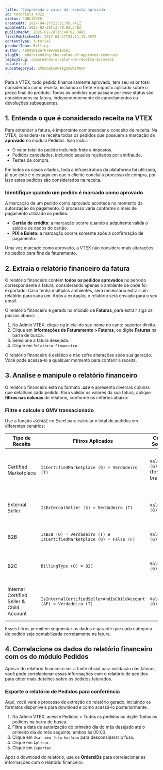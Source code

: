 ```yaml
---
title: 'Compreenda o valor da receita aprovada'
id: tutorials_4322
status: PUBLISHED
createdAt: 2017-04-27T21:51:05.741Z
updatedAt: 2025-02-28T13:48:02.348Z
publishedAt: 2025-02-28T13:48:02.348Z
firstPublishedAt: 2017-04-27T23:11:15.957Z
contentType: tutorial
productTeam: Billing
author: 46G4yHIZerH7B9Jo0Iw5KI
slugEN: understanding-the-value-of-approved-revenues
legacySlug: compreenda-o-valor-da-receita-aprovada
locale: pt
subcategoryId: 2t00bBkcAwIkgSCGKsMOwY
---
```


Para a VTEX, todo pedido financeiramente aprovado, tem seu valor total  considerado como receita, incluindo o frete e imposto aplicado sobre o preço final do produto. Todos os pedidos que passam por esse status são considerados na fatura, independentemente de cancelamentos ou devoluções subsequentes.

## 1. Entenda o que é considerado receita na VTEX
Para entender a fatura, é importante compreender o conceito de receita. Na VTEX, considera-se receita todos os pedidos que possuem a marcação de **aprovado** no módulo Pedidos. Isso inclui:

- O valor total do pedido incluindo frete e impostos.
- Pedidos cancelados, incluindo aqueles rejeitados por antifraude.
- Testes de compra. 

Em todos os casos citados, toda a infraestrutura da plataforma foi utilizada, já que este é o estágio em que o cliente conclui o processo de compra, por isso estes pedidos são considerados na receita.

### Identifique quando um pedido é marcado como aprovado
A marcação de um pedido como aprovado acontece no momento da autorização do pagamento. O processo varia conforme o meio de pagamento utilizado no pedido:

- **Cartão de crédito:** a marcação ocorre quando a adquirente valida o saldo e os dados do cartão.
- **PIX e Boleto:** a marcação ocorre somente após a confirmação de pagamento.

Uma vez marcado como aprovado, a VTEX não considera mais alterações no pedido para fins de faturamento.

## 2. Extraia o relatório financeiro da fatura
O relatório financeiro contém **todos os pedidos aprovados** no período correspondente à fatura, considerando apenas o ambiente de onde foi exportado. Caso tenha múltiplos ambientes, será necessário extrair um relatório para cada um. Após a extração, o relatório será enviado para o seu email.

O relatório financeiro é gerado no módulo de **Faturas**, para extrair siga os passos abaixo:

1. No Admin VTEX, clique na inicial do seu nome no canto superior direito.
2. Clique em  **Informações de Faturamento > Faturas**, ou digite **Faturas** na barra de busca.
3. Selecione a fatura desejada.
4. Clique em `Relatório Financeiro`.

<div class = "alert alert-info">
O relatório financeiro é estático e não sofre alterações após sua geração. Você pode acessá-lo a qualquer momento para conferir a receita.
</div>

## 3. Analise e manipule o relatório financeiro
O relatório financeiro está no formato **.csv** e apresenta diversas colunas que detalham cada pedido. Para validar os valores da sua fatura, aplique **filtros nas colunas** do relatório, conforme os critérios abaixo:

### Filtre e calcule o GMV transacionado
Use a função `=SOMASE` no Excel para calcular o total de pedidos em diferentes cenários:

| Tipo de Receita                           | Filtros Aplicados                                                     | Coluna Somada                        | Descrição                                                        |
|-------------------------------------------|-----------------------------------------------------------------------|--------------------------------------|------------------------------------------------------------------|
| Certified Marketplace                     | `IsCertifiedMarketplace (Q) = Verdadeiro (T)`                         | `Value STR (G)` (formato brasileiro) | `Value STR` contém o valor de cada pedido no formato brasileiro. |
| External Seller                           | `IsExternalSeller (S) = Verdadeiro (T)`                               | `Value STR (G)`                      | `G` indica a coluna usada para a soma.                           |
| B2B                                       | `IsB2B (O) = Verdadeiro (T) e IsCertifiedMarketplace (Q) = Falso (F)` | `Value STR (G)`                      | `O` e `Q` são colunas do relatório.                              |
| B2C                                       | `BillingType (O) = B2C`                                               | `Value STR (G)`                      | Os filtros são aplicados por coluna.                             |
| Internal Certified Seller & Child Account | `IsInternalCertifiedSellerAndIsChildAccount (AF) = Verdadeiro (T)`    | `Value STR (G)`                      | `T` e `F` indicam valores booleanos (True ou False).             |

Esses filtros permitem segmentar os dados e garantir que cada categoria de pedido seja contabilizada corretamente na fatura.

## 4. Correlacione os dados do relatório financeiro com os do módulo Pedidos
Apesar do relatório financeiro ser a fonte oficial para validação das faturas, você pode correlacionar essas informações com o relatório de pedidos para obter mais detalhes sobre os pedidos faturados.

### Exporte o relatório de Pedidos para conferência
Aqui, você verá o processo de extração do relatório gerado, incluindo os formatos disponíveis para download e como acessá-lo posteriormente.

1. No Admin VTEX, acesse Pedidos > Todos os pedidos ou digite Todos os pedidos na barra de busca.
2. Filtre a data de autorização do primeiro dia do mês desejado até o primeiro dia do mês seguinte, ambos às 00:00.
3. Clique em `Usar meu fuso horário` para desconsiderar o fuso.
4. Clique em `Aplicar`.
5. Clique em `Exportar`.

Após o download do relatório, use os **OrdersIDs** para correlacionar as informações com o relatório financeiro.
